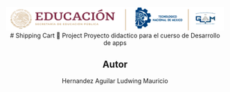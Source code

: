<center>
    <img src="./md/images/ITGAMBanner.png" alt="itgam Banner">
<center>
# Shipping Cart 🛒 Project
Proyecto didactico para el cuerso de 
Desarrollo de apps

## Autor

Hernandez Aguilar Ludwing Mauricio

